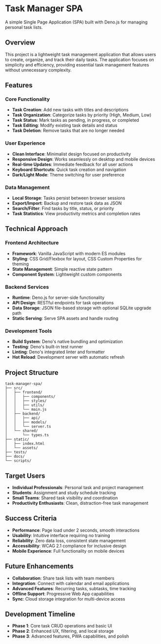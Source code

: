 # Task Manager SPA

A simple Single Page Application (SPA) built with Deno.js for managing personal task lists.

## Overview

This project is a lightweight task management application that allows users to create, organize, and track their daily tasks. The application focuses on simplicity and efficiency, providing essential task management features without unnecessary complexity.

## Features

### Core Functionality
- **Task Creation**: Add new tasks with titles and descriptions
- **Task Organization**: Categorize tasks by priority (High, Medium, Low)
- **Task Status**: Mark tasks as pending, in progress, or completed
- **Task Editing**: Modify existing task details and status
- **Task Deletion**: Remove tasks that are no longer needed

### User Experience
- **Clean Interface**: Minimalist design focused on productivity
- **Responsive Design**: Works seamlessly on desktop and mobile devices
- **Real-time Updates**: Immediate feedback for all user actions
- **Keyboard Shortcuts**: Quick task creation and navigation
- **Dark/Light Mode**: Theme switching for user preference

### Data Management
- **Local Storage**: Tasks persist between browser sessions
- **Export/Import**: Backup and restore task data as JSON
- **Search/Filter**: Find tasks by title, status, or priority
- **Task Statistics**: View productivity metrics and completion rates

## Technical Approach

### Frontend Architecture
- **Framework**: Vanilla JavaScript with modern ES modules
- **Styling**: CSS Grid/Flexbox for layout, CSS Custom Properties for theming
- **State Management**: Simple reactive state pattern
- **Component System**: Lightweight custom components

### Backend Services
- **Runtime**: Deno.js for server-side functionality
- **API Design**: RESTful endpoints for task operations
- **Data Storage**: JSON file-based storage with optional SQLite upgrade path
- **Static Serving**: Serve SPA assets and handle routing

### Development Tools
- **Build System**: Deno's native bundling and optimization
- **Testing**: Deno's built-in test runner
- **Linting**: Deno's integrated linter and formatter
- **Hot Reload**: Development server with automatic refresh

## Project Structure

```
task-manager-spa/
├── src/
│   ├── frontend/
│   │   ├── components/
│   │   ├── styles/
│   │   ├── utils/
│   │   └── main.js
│   ├── backend/
│   │   ├── api/
│   │   ├── models/
│   │   └── server.ts
│   └── shared/
│       └── types.ts
├── static/
│   ├── index.html
│   └── assets/
├── tests/
├── docs/
└── scripts/
```

## Target Users

- **Individual Professionals**: Personal task and project management
- **Students**: Assignment and study schedule tracking
- **Small Teams**: Shared task visibility and coordination
- **Productivity Enthusiasts**: Clean, distraction-free task management

## Success Criteria

- **Performance**: Page load under 2 seconds, smooth interactions
- **Usability**: Intuitive interface requiring no training
- **Reliability**: Zero data loss, consistent state management
- **Accessibility**: WCAG 2.1 compliance for inclusive design
- **Mobile Experience**: Full functionality on mobile devices

## Future Enhancements

- **Collaboration**: Share task lists with team members
- **Integration**: Connect with calendar and email applications
- **Advanced Features**: Recurring tasks, subtasks, time tracking
- **Offline Support**: Progressive Web App capabilities
- **Sync**: Cloud storage integration for multi-device access

## Development Timeline

- **Phase 1**: Core task CRUD operations and basic UI
- **Phase 2**: Enhanced UX, filtering, and local storage
- **Phase 3**: Advanced features, PWA capabilities, and polish
